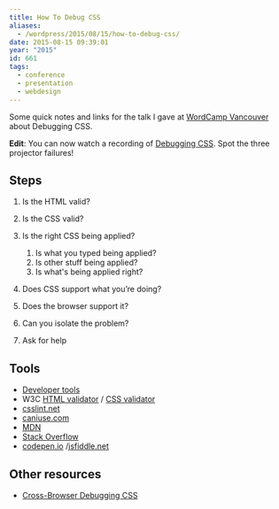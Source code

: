 ```yaml
---
title: How To Debug CSS
aliases:
  - /wordpress/2015/08/15/how-to-debug-css/
date: 2015-08-15 09:39:01
year: "2015"
id: 661
tags:
  - conference
  - presentation
  - webdesign
---
```


Some quick notes and links for the talk I gave at [WordCamp Vancouver](https://vancouver.wordcamp.org/2015/session/debugging-css/) about Debugging CSS.

**Edit**: You can now watch a recording of [Debugging CSS](http://wordpress.tv/2015/10/02/stephanie-hobson-debugging-css/). Spot the three projector failures!

## Steps

1.  Is the HTML valid?
2.  Is the CSS valid?
3.  Is the right CSS being applied?

    1.  Is what you typed being applied?
    2.  Is other stuff being applied?
    3.  Is what's being applied right?
4.  Does CSS support what you’re doing?
5.  Does the browser support it?
6.  Can you isolate the problem?
7.  Ask for help

## Tools

*   [Developer tools](https://developer.mozilla.org/en-US/docs/Tools/Page_Inspector)
*   W3C [HTML validator](https://validator.w3.org/) / [CSS validator](https://jigsaw.w3.org/css-validator/)
*   [csslint.net](http://csslint.net/)
*   [caniuse.com](http://caniuse.com/)
*   [MDN](https://developer.mozilla.org/)
*   [Stack Overflow](http://stackoverflow.com/)
*   [codepen.io](http://codepen.io/) /[jsfiddle.net](http://jsfiddle.net/)

## Other resources

*   [Cross-Browser Debugging CSS](http://www.stubbornella.org/content/2012/05/02/cross-browser-debugging-css/)
